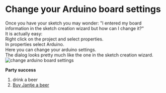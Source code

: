 Change your Arduino board settings
===

Once you have your sketch you may wonder: "I entered my board information in the sketch creation wizard but how can I change it?"  
It is actually easy:  
Right click on the project and select properties.    
In properties select Arduino.  
Here you can change your arduino settings.  
The dialog looks pretty much like the one in the sketch creation wizard.  
![change arduino board settings](http://iloapp.baeyens.it/data/_gallery/public/6/141807692282059000_resized.png)  

 **Party success**
 
 1. drink a beer
 2. [Buy Jantje a beer](http://eclipse.baeyens.it/donate.html "thanks")